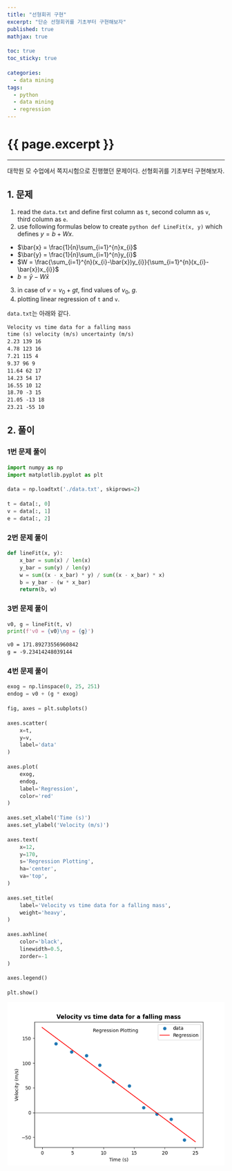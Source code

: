 ```yaml
---
title: "선형회귀 구현"
excerpt: "단순 선형회귀를 기초부터 구현해보자"
published: true
mathjax: true

toc: true
toc_sticky: true

categories:
  - data mining
tags:
  - python
  - data mining
  - regression
---
```

# {{ page.excerpt }}
---
대학원 모 수업에서 쪽지시험으로 진행했던 문제이다. 선형회귀를 기초부터 구현해보자.  

## 1. 문제
1. read the `data.txt` and define first column as `t`, second column as `v`, third column as `e`.
2. use following formulas below to create `python def LineFit(x, y)` which defines $y = b + Wx$.
  - $\bar{x} = \frac{1}{n}\sum_{i=1}^{n}x_{i}$
  - $\bar{y} = \frac{1}{n}\sum_{i=1}^{n}y_{i}$
  - $W = \frac{\sum_{i=1}^{n}(x_{i}-\bar{x})y_{i}}{\sum_{i=1}^{n}(x_{i}-\bar{x})x_{i}}$
  - $b = \bar{y} - W\bar{x}$
3. in case of $v = v_{0} + gt$, find values of $v_{0}$, $g$.
4. plotting linear regression of `t` and `v`.

`data.txt`는 아래와 같다.  

```markdown
Velocity vs time data for a falling mass
time (s) velocity (m/s) uncertainty (m/s)
2.23 139 16
4.78 123 16
7.21 115 4
9.37 96 9
11.64 62 17
14.23 54 17
16.55 10 12
18.70 -3 15
21.05 -13 18
23.21 -55 10
```

## 2. 풀이
### 1번 문제 풀이

```python
import numpy as np
import matplotlib.pyplot as plt

data = np.loadtxt('./data.txt', skiprows=2)

t = data[:, 0]
v = data[:, 1]
e = data[:, 2]
```

### 2번 문제 풀이

```python
def lineFit(x, y):
    x_bar = sum(x) / len(x)
    y_bar = sum(y) / len(y)
    w = sum((x - x_bar) * y) / sum((x - x_bar) * x)
    b = y_bar - (w * x_bar)
    return(b, w)
```

### 3번 문제 풀이

```python
v0, g = lineFit(t, v)
print(f'v0 = {v0}\ng = {g}')
```
```markdown
v0 = 171.89273556960842
g = -9.23414248039144
```

### 4번 문제 풀이

```python
exog = np.linspace(0, 25, 251)
endog = v0 + (g * exog)

fig, axes = plt.subplots()

axes.scatter(
    x=t,
    y=v,
    label='data'
)

axes.plot(
    exog,
    endog,
    label='Regression',
    color='red'
)

axes.set_xlabel('Time (s)')
axes.set_ylabel('Velocity (m/s)')

axes.text(
    x=12,
    y=170,
    s='Regression Plotting',
    ha='center',
    va='top',
)

axes.set_title(
    label='Velocity vs time data for a falling mass',
    weight='heavy',
)

axes.axhline(
    color='black',
    linewidth=0.5,
    zorder=-1
)

axes.legend()

plt.show()
```
![linear_regression_scratch_plot](/assets/images/posts/linear_regression_scratch.png)